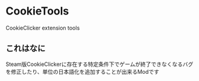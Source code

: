 # CookieTools
CookieClicker extension tools

## これはなに
Steam版CookieClickerに存在する特定条件下でゲームが終了できなくなるバグを修正したり、単位の日本語化を追加することが出来るModです
